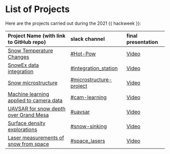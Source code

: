 # List of Projects

Here are the projects carried out during the 2021 {{ hackweek }}:

| Project Name (with link to GitHub repo) | slack channel | final presentation | 
|:--------|:--------|:-----|
| [Snow Temperature Changes](https://github.com/snowex-hackweek/hot-pow) | [#Hot-Pow](https://snowexhackweek2021.slack.com/archives/C027RBZ9JH3) | [Video](https://youtu.be/lV3to0c_KtA)  |
| [SnowEx data integration](https://github.com/snowex-hackweek/integration_station) | [#integration_station](https://snowexhackweek2021.slack.com/archives/C027MH2JUTY) | [Video](https://youtu.be/7BGmDs2OTZg) |
| [Snow microstructure](https://github.com/snowex-hackweek/snowmicropyn) | [#microstructure-project](https://snowexhackweek2021.slack.com/archives/C028HTDR9CY) | [Video](https://youtu.be/Cc5R5t2MDWM) |
| [Machine learning applied to camera data](https://github.com/snowex-hackweek/cam-learning) | [#cam-learning](https://snowexhackweek2021.slack.com/archives/C027MKX87LN) | [Video](https://youtu.be/qwtohLpunL8) |
| [UAVSAR for snow depth over Grand Mesa](https://github.com/snowex-hackweek/uavsar) | [#uavsar](https://snowexhackweek2021.slack.com/archives/C0286S9MN3T) | [Video](https://youtu.be/y0L8WUZetI4) |
| [Surface density explorations](https://github.com/snowex-hackweek/snow-sinking)| [#snow-sinking](https://snowexhackweek2021.slack.com/archives/C027DGK0FK9) | [Video](https://youtu.be/rSOwOmSQSds) |
| [Laser measurements of snow from space](https://github.com/snowex-hackweek/Space_Lasers)| [#space_lasers](https://snowexhackweek2021.slack.com/archives/C027DJF125V) | [Video](https://youtu.be/H5vmd2cTdkc) |